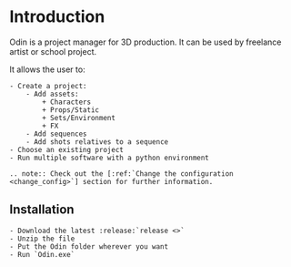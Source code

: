 # Introduction

Odin is a project manager for 3D production.
It can be used by freelance artist or school project.

It allows the user to:
```{eval-rst}
- Create a project:
    - Add assets:
        + Characters
        + Props/Static
        + Sets/Environment
        + FX
    - Add sequences
    - Add shots relatives to a sequence
- Choose an existing project
- Run multiple software with a python environment

.. note:: Check out the [:ref:`Change the configuration <change_config>`] section for further information.
```


## Installation
```{eval-rst}
- Download the latest :release:`release <>`
- Unzip the file
- Put the Odin folder wherever you want
- Run `Odin.exe`
```
